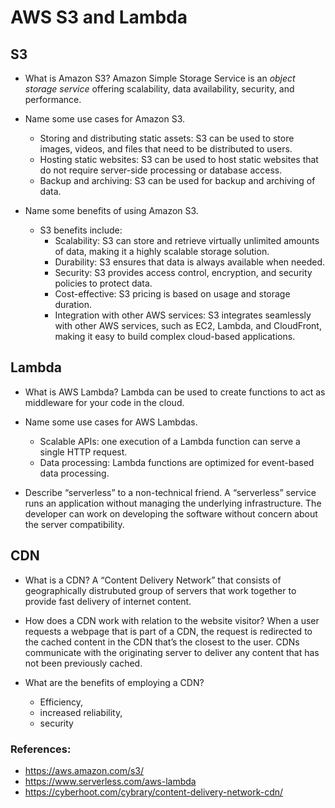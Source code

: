 # AWS S3 and Lambda

## S3
* What is Amazon S3?
Amazon Simple Storage Service is an *object storage service* offering scalability, data availability, security, and performance.

* Name some use cases for Amazon S3.
  * Storing and distributing static assets: S3 can be used to store images, videos, and files that need to be distributed to users.
  * Hosting static websites: S3 can be used to host static websites that do not require server-side processing or database access.
  * Backup and archiving: S3 can be used for backup and archiving of data.

* Name some benefits of using Amazon S3.
  * S3 benefits include:
    * Scalability: S3 can store and retrieve virtually unlimited amounts of data, making it a highly scalable storage solution.
    * Durability: S3 ensures that data is always available when needed.
    * Security: S3 provides access control, encryption, and security policies to protect data.
    * Cost-effective: S3 pricing is based on usage and storage duration.
    * Integration with other AWS services: S3 integrates seamlessly with other AWS services, such as EC2, Lambda, and CloudFront, making it easy to build complex cloud-based applications.


## Lambda
* What is AWS Lambda?
Lambda can be used to create functions to act as middleware for your code in the cloud.

* Name some use cases for AWS Lambdas.
  * Scalable APIs: one execution of a Lambda function can serve a single HTTP request.
  * Data processing: Lambda functions are optimized for event-based data processing.

* Describe “serverless” to a non-technical friend.
A “serverless” service runs an application without managing the underlying infrastructure. The developer can work on developing the software without concern about the server compatibility.

## CDN

* What is a CDN?
A “Content Delivery Network” that consists of geographically distrubuted group of servers that work together to provide fast delivery of internet content.

* How does a CDN work with relation to the website visitor?
When a user requests a webpage that is part of a CDN, the request is redirected to the cached content in the CDN that’s the closest to the user. CDNs communicate with the originating server to deliver any content that has not been previously cached.

* What are the benefits of employing a CDN?
  * Efficiency, 
  * increased reliability, 
  * security

### References:
* <https://aws.amazon.com/s3/>
* <https://www.serverless.com/aws-lambda>
* <https://cyberhoot.com/cybrary/content-delivery-network-cdn/>
